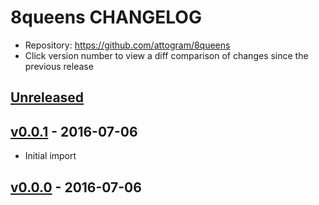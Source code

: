 # 8queens CHANGELOG
* Repository: https://github.com/attogram/8queens
* Click version number to view a diff comparison of changes since the previous release

## [Unreleased](https://github.com/attogram/8queens/compare/v0.0.1...HEAD)

## [v0.0.1](https://github.com/attogram/8queens/compare/837dabc...v0.0.1) - 2016-07-06
- Initial import

## [v0.0.0](https://github.com/attogram/8queens/tree/837dabc) - 2016-07-06
